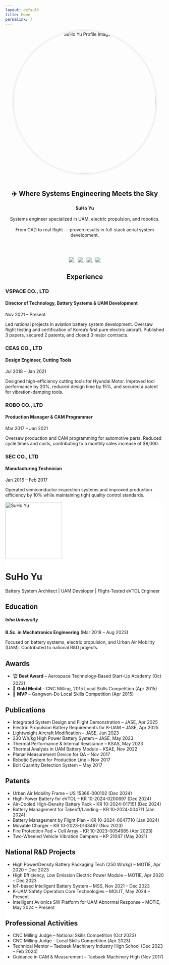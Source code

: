 ```yaml
---
layout: default
title: Home
permalink: /
---
```


<div style="text-align: center;">

<img src="{{ site.baseurl }}/assets/me.jpg" width="450" style="border-radius: 50%; box-shadow: 0 0 10px rgba(0,0,0,0.15); margin-bottom: 20px;" alt="SuHo Yu Profile Image" />

<h2>✈️ Where Systems Engineering Meets the Sky</h2>

<strong>SuHo Yu</strong>  
<br/>Systems engineer specialized in UAM, electric propulsion, and robotics.  
<br/>From CAD to real flight — proven results in full-stack aerial system development.

<br/><br/>

<a href="https://www.linkedin.com/in/suho-yu/" target="_blank">
  <img src="https://img.shields.io/badge/LinkedIn-suho--yu-blue?logo=linkedin" />
</a>
&nbsp;
<a href="https://www.youtube.com/@jenk5109" target="_blank">
  <img src="https://img.shields.io/badge/YouTube-jenk5109-red?logo=youtube" />
</a>
&nbsp;
<a href="https://github.com/yoosuho" target="_blank">
  <img src="https://img.shields.io/badge/GitHub-yoosuho-black?logo=github" />
</a>
&nbsp;
<a href="https://scholar.google.com/citations?user=cvCDydwAAAAJ&hl=en" target="_blank">
  <img src="https://img.shields.io/badge/Scholar-Google--Scholar-blueviolet?logo=google-scholar&logoColor=white" />
</a>

</div>



<!-- Font Awesome CSS for icons -->
<link rel="stylesheet" href="https://cdnjs.cloudflare.com/ajax/libs/font-awesome/6.4.0/css/all.min.css">

<!-- Main container -->

<h2 style="text-align: center;">Experience</h2>
<div class="timeline bg-light p-4 rounded shadow-sm">
  <div class="timeline-container">
    <div class="timeline-icon"></div>
    <div class="timeline-content">
      <h3>VSPACE CO., LTD</h3>
      <h4>Director of Technology, Battery Systems & UAM Development</h4>
      <p>Nov 2021 – Present</p>
      <p>Led national projects in aviation battery system development. Oversaw flight testing and certification of Korea’s first pure electric aircraft. Published 3 papers, secured 2 patents, and closed 3 major contracts.</p>
    </div>
  </div>

  <div class="timeline-container">
    <div class="timeline-icon"></div>
    <div class="timeline-content">
      <h3>CEAS CO., LTD</h3>
      <h4>Design Engineer, Cutting Tools</h4>
      <p>Jul 2018 – Jan 2021</p>
      <p>Designed high-efficiency cutting tools for Hyundai Motor. Improved tool performance by 20%, reduced design time by 15%, and secured a patent for vibration-damping tools.</p>
    </div>
  </div>

  <div class="timeline-container">
    <div class="timeline-icon"></div>
    <div class="timeline-content">
      <h3>ROBO CO., LTD</h3>
      <h4>Production Manager & CAM Programmer</h4>
      <p>Mar 2017 – Jan 2021</p>
      <p>Oversaw production and CAM programming for automotive parts. Reduced cycle times and costs, contributing to a monthly sales increase of $8,000.</p>
    </div>
  </div>

  <div class="timeline-container">
    <div class="timeline-icon"></div>
    <div class="timeline-content">
      <h3>SEC CO., LTD</h3>
      <h4>Manufacturing Technician</h4>
      <p>Jan 2016 – Feb 2017</p>
      <p>Operated semiconductor inspection systems and improved production efficiency by 10% while maintaining tight quality control standards.</p>
    </div>
  </div>
</div>

<div class="container py-5 text-dark" style="background-color: #ffffff;">

  <!-- Profile Header with Image -->
  <div class="text-center mb-5">
    <img src="assets/profile.jpg" class="rounded-circle shadow" width="180" alt="SuHo Yu">
    <h1 class="mt-3">SuHo Yu</h1>
    <p class="lead">Battery System Architect | UAM Developer | Flight-Tested eVTOL Engineer</p>
    <p>
      <a href="https://github.com/yoosuho" class="me-2"><i class="fab fa-github fa-lg"></i></a>
      <a href="https://www.linkedin.com/in/suho-yu" class="me-2"><i class="fab fa-linkedin fa-lg"></i></a>
      <a href="https://www.youtube.com/@jenk5109" class="me-2"><i class="fab fa-youtube fa-lg"></i></a>
    </p>
  </div>

  <!-- Education Section -->
  <section class="mb-5">
    <h2 class="mb-3">Education</h2>
    <div class="bg-light p-4 rounded shadow-sm">
      <h5>Inha University</h5>
      <p class="mb-1"><strong>B.Sc. in Mechatronics Engineering</strong> (Mar 2018 – Aug 2023)</p>
      <p>Focused on battery systems, electric propulsion, and Urban Air Mobility (UAM). Contributed to national R&D projects.</p>
    </div>
  </section>

  <!-- Awards Section -->
  <section class="mb-5">
    <h2 class="mb-3">Awards</h2>
    <ul class="list-group shadow-sm">
      <li class="list-group-item">🏆 <strong>Best Award</strong> – Aerospace Technology-Based Start-Up Academy (Oct 2022)</li>
      <li class="list-group-item">🥇 <strong>Gold Medal</strong> – CNC Milling, 2015 Local Skills Competition (Apr 2015)</li>
      <li class="list-group-item">🌟 <strong>MVP</strong> – Gangwon-Do Local Skills Competition (Apr 2015)</li>
    </ul>
  </section>

  <!-- Publications Section -->
  <section class="mb-5">
    <h2 class="mb-3">Publications</h2>
    <ul class="list-group shadow-sm">
      <li class="list-group-item">Integrated System Design and Flight Demonstration – JASE, Apr 2025</li>
      <li class="list-group-item">Electric Propulsion Battery Requirements for K-UAM – JASE, Apr 2025</li>
      <li class="list-group-item">Lightweight Aircraft Modification – JASE, Jun 2023</li>
      <li class="list-group-item">230 Wh/kg High Power Battery System – JASE, May 2023</li>
      <li class="list-group-item">Thermal Performance & Internal Resistance – KSAS, May 2023</li>
      <li class="list-group-item">Thermal Analysis in UAM Battery Module – KSAE, Nov 2022</li>
      <li class="list-group-item">Planar Measurement Device for QA – Nov 2017</li>
      <li class="list-group-item">Robotic System for Production Line – Nov 2017</li>
      <li class="list-group-item">Bolt Quantity Detection System – May 2017</li>
    </ul>
  </section>

  <!-- Patents Section -->
  <section class="mb-5">
    <h2 class="mb-3">Patents</h2>
    <ul class="list-group shadow-sm">
      <li class="list-group-item">Urban Air Mobility Frame – US 15366-000102 (Dec 2024)</li>
      <li class="list-group-item">High-Power Battery for eVTOL – KR 10-2024-0200697 (Dec 2024)</li>
      <li class="list-group-item">Air-Cooled High-Density Battery Pack – KR 10-2024-017151 (Dec 2024)</li>
      <li class="list-group-item">Battery Management for Takeoff/Landing – KR 10-2024-004711 (Jan 2024)</li>
      <li class="list-group-item">Battery Management by Flight Plan – KR 10-2024-0047710 (Jan 2024)</li>
      <li class="list-group-item">Movable Charger – KR 10-2023-0163497 (Nov 2023)</li>
      <li class="list-group-item">Fire Protection Pad + Cell Array – KR 10-2023-0054985 (Apr 2023)</li>
      <li class="list-group-item">Two-Wheeled Vehicle Vibration Dampers – KP 21047 (May 2021)</li>
    </ul>
  </section>

  <!-- Government R&D Projects Section -->
  <section class="mb-5">
    <h2 class="mb-3">National R&D Projects</h2>
    <ul class="list-group shadow-sm">
      <li class="list-group-item">High Power/Density Battery Packaging Tech (250 Wh/kg) – MOTIE, Apr 2020 – Dec 2023</li>
      <li class="list-group-item">High Efficiency, Low Emission Electric Power Module – MOTIE, Apr 2020 – Dec 2023</li>
      <li class="list-group-item">IoT-based Intelligent Battery System – MSS, Nov 2021 – Dec 2023</li>
      <li class="list-group-item">K-UAM Safety Operation Core Technologies – MOLIT, May 2024 – Present</li>
      <li class="list-group-item">Intelligent Avionics SW Platform for UAM Abnormal Response – MOTIE, May 2024 – Present</li>
    </ul>
  </section>

  <!-- Professional Activities Section -->
  <section class="mb-5">
    <h2 class="mb-3">Professional Activities</h2>
    <ul class="list-group shadow-sm">
      <li class="list-group-item">CNC Milling Judge – National Skills Competition (Oct 2023)</li>
      <li class="list-group-item">CNC Milling Judge – Local Skills Competition (Apr 2023)</li>
      <li class="list-group-item">Technical Mentor – Taebaek Machinery Industry High School (Dec 2023 – Feb 2024)</li>
      <li class="list-group-item">Guidance in CAM & Measurement – Taebaek Machinery High (Nov 2017)</li>
    </ul>
  </section>

</div>

<!-- Sample Profile Image path: assets/profile.jpg -->
